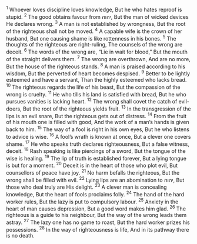 <sup>1</sup> Whoever loves discipline loves knowledge, But he who hates reproof is stupid.
<sup>2</sup> The good obtains favour from יהוה, But the man of wicked devices He declares wrong.
<sup>3</sup> A man is not established by wrongness, But the root of the righteous shall not be moved.
<sup>4</sup> A capable wife is the crown of her husband, But one causing shame is like rottenness in his bones.
<sup>5</sup> The thoughts of the righteous are right-ruling, The counsels of the wrong are deceit.
<sup>6</sup> The words of the wrong are, “Lie in wait for blood,” But the mouth of the straight delivers them.
<sup>7</sup> The wrong are overthrown, And are no more, But the house of the righteous stands.
<sup>8</sup> A man is praised according to his wisdom, But the perverted of heart becomes despised.
<sup>9</sup> Better to be lightly esteemed and have a servant, Than the highly esteemed who lacks bread.
<sup>10</sup> The righteous regards the life of his beast, But the compassion of the wrong is cruelty.
<sup>11</sup> He who tills his land is satisfied with bread, But he who pursues vanities is lacking heart.
<sup>12</sup> The wrong shall covet the catch of evil-doers, But the root of the righteous yields fruit.
<sup>13</sup> In the transgression of the lips is an evil snare, But the righteous gets out of distress.
<sup>14</sup> From the fruit of his mouth one is filled with good, And the work of a man’s hands is given back to him.
<sup>15</sup> The way of a fool is right in his own eyes, But he who listens to advice is wise.
<sup>16</sup> A fool’s wrath is known at once, But a clever one covers shame.
<sup>17</sup> He who speaks truth declares righteousness, But a false witness, deceit.
<sup>18</sup> Rash speaking is like piercings of a sword, But the tongue of the wise is healing.
<sup>19</sup> The lip of truth is established forever, But a lying tongue is but for a moment.
<sup>20</sup> Deceit is in the heart of those who plot evil, But counsellors of peace have joy.
<sup>21</sup> No harm befalls the righteous, But the wrong shall be filled with evil.
<sup>22</sup> Lying lips are an abomination to יהוה, But those who deal truly are His delight.
<sup>23</sup> A clever man is concealing knowledge, But the heart of fools proclaims folly.
<sup>24</sup> The hand of the hard worker rules, But the lazy is put to compulsory labour.
<sup>25</sup> Anxiety in the heart of man causes depression, But a good word makes him glad.
<sup>26</sup> The righteous is a guide to his neighbour, But the way of the wrong leads them astray.
<sup>27</sup> The lazy one has no game to roast, But the hard worker prizes his possessions.
<sup>28</sup> In the way of righteousness is life, And in its pathway there is no death.
